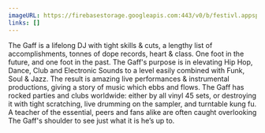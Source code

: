 ```yaml
---
imageURL: https://firebasestorage.googleapis.com:443/v0/b/festivl.appspot.com/o/userContent%2FD58F28DE-5416-4BFE-B2F3-34875AA32A51.png?alt=media&token=90009a2f-d84a-44a3-a81f-918ab91abb8b
links: []
---
```

The Gaff is a lifelong DJ with tight skills & cuts, a lengthy list of accomplishments, tonnes of dope records, heart & class. One foot in the future, and one foot in the past. The Gaff's purpose is in elevating Hip Hop, Dance, Club and Electronic Sounds to a level easily combined with Funk, Soul & Jazz. The result is amazing live performances & instrumental productions, giving a story of music which ebbs and flows. The Gaff has rocked parties and clubs worldwide: either by all vinyl 45 sets, or destroying it with tight scratching, live drumming on the sampler, and turntable kung fu. A teacher of the essential, peers and fans alike are often caught overlooking The Gaff's shoulder to see just what it is he’s up to.